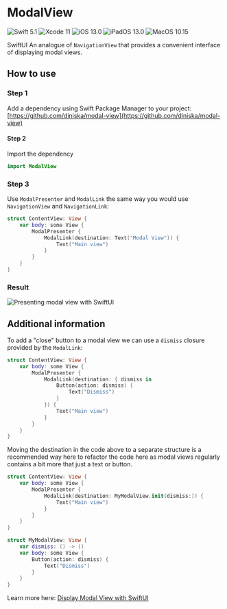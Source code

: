 # ModalView

![Swift 5.1](https://img.shields.io/badge/Swift-5.1-FA5B2C) ![Xcode 11](https://img.shields.io/badge/Xcode-11-44B3F6) ![iOS 13.0](https://img.shields.io/badge/iOS-13.0-178DF6) ![iPadOS 13.0](https://img.shields.io/badge/iPadOS-13.0-178DF6) ![MacOS 10.15](https://img.shields.io/badge/MacOS-10.15-178DF6)

SwiftUI An analogue of `NavigationView` that provides a convenient interface of displaying modal views.

## How to use
### Step 1
Add a dependency using Swift Package Manager to your project: [https://github.com/diniska/modal-view](https://github.com/diniska/modal-view)

#### Step 2
Import the dependency

```swift
import ModalView
```

### Step 3
Use `ModalPresenter` and `ModalLink` the same way you would use `NavigationView` and `NavigationLink`:

```swift
struct ContentView: View {
    var body: some View {
        ModalPresenter {
            ModalLink(destination: Text("Modal View")) {
                Text("Main view")
            }
        }
    }
}
```

### Result
![Presenting modal view with SwiftUI](./Docs/Resources/displaying-modal-view.gif)


## Additional information
To add a "close" button to a modal view we can use a `dismiss` closure provided by the `ModalLink`:

```swift
struct ContentView: View {
    var body: some View {
        ModalPresenter {
            ModalLink(destination: { dismiss in
                Button(action: dismiss) {
                    Text("Dismiss")
                }
            }) {
                Text("Main view")
            }
        }
    }
}
```

Moving the destination in the code above to a separate structure is a recommended way here to refactor the code here as modal views regularly contains a bit more that just a text or button.

```swift
struct ContentView: View {
    var body: some View {
        ModalPresenter {
            ModalLink(destination: MyModalView.init(dismiss:)) {
                Text("Main view")
            }
        }
    }
}

struct MyModalView: View {
    var dismiss: () -> ()
    var body: some View {
        Button(action: dismiss) {
            Text("Dismiss")
        }
    }
}
```


Learn more here: [Display Modal View with SwiftUI](https://medium.com/@diniska/modal-view-in-swiftui-3f9faf910249)

